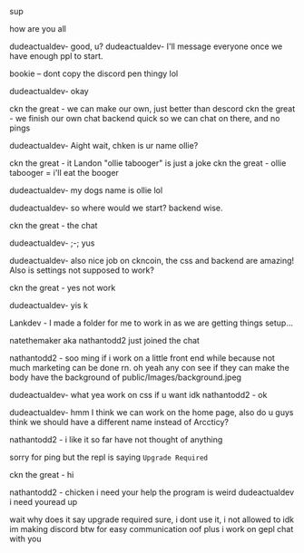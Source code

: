 sup

how are you all

dudeactualdev- good, u?
dudeactualdev- I'll message everyone once we have enough ppl to start.

bookie – dont copy the discord pen thingy lol

dudeactualdev- okay

ckn the great - we can make our own, just better than descord
ckn the great - we finish our own chat backend quick so we can chat on there, and no pings

dudeactualdev- Aight
wait, chken is ur name ollie?

ckn the great - it Landon "ollie tabooger" is just a joke
ckn the great - ollie tabooger = i'll eat the booger

dudeactualdev- my dogs name is ollie lol

dudeactualdev- so where would we start? backend wise.

ckn the great - the chat

dudeactualdev- ;-; yus

dudeactualdev- also nice job on ckncoin, the css and backend are amazing! Also is settings not supposed to work?

ckn the great - yes not work

dudeactualdev- yis k

Lankdev - I made a folder for me to work in as we are getting things setup...

natethemaker aka nathantodd2 just joined the chat

nathantodd2 - soo ming if i work on a little front end while because not much marketing can be done rn. oh yeah any con see if they can make the body have the background of public/Images/background.jpeg

dudeactualdev- what
yea work on css if u want idk
nathantodd2 - ok

dudeactualdev- hmm I think we can work on the home page, also do u guys think we should have a different name instead of Arccticy?

nathantodd2 - i like it so far have not thought of anything

sorry for ping but the repl is saying `Upgrade Required`

ckn the great - hi 

nathantodd2 - chicken i need your help the program is weird dudeactualdev
i need youread up

wait why does it say upgrade required
sure, i dont use it, i not allowed to
idk im making discord btw for easy communication oof plus i work on gepl chat with you